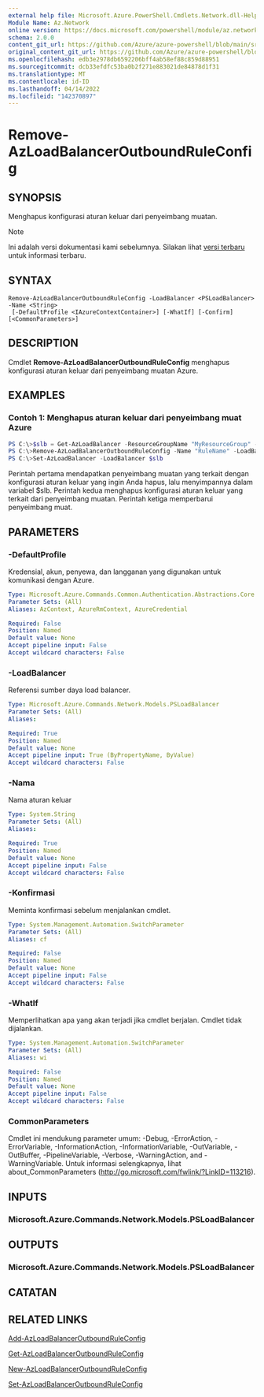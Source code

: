 ```yaml
---
external help file: Microsoft.Azure.PowerShell.Cmdlets.Network.dll-Help.xml
Module Name: Az.Network
online version: https://docs.microsoft.com/powershell/module/az.network/remove-azloadbalanceroutboundruleconfig
schema: 2.0.0
content_git_url: https://github.com/Azure/azure-powershell/blob/main/src/Network/Network/help/Remove-AzLoadBalancerOutboundRuleConfig.md
original_content_git_url: https://github.com/Azure/azure-powershell/blob/main/src/Network/Network/help/Remove-AzLoadBalancerOutboundRuleConfig.md
ms.openlocfilehash: edb3e2978db6592206bff4ab58ef88c859d88951
ms.sourcegitcommit: dcb33efdfc53ba0b2f271e883021de84878d1f31
ms.translationtype: MT
ms.contentlocale: id-ID
ms.lasthandoff: 04/14/2022
ms.locfileid: "142370897"
---
```

# Remove-AzLoadBalancerOutboundRuleConfig

## SYNOPSIS
Menghapus konfigurasi aturan keluar dari penyeimbang muatan.

> [!NOTE]
>Ini adalah versi dokumentasi kami sebelumnya. Silakan lihat [versi terbaru](/powershell/module/az.network/remove-azloadbalanceroutboundruleconfig) untuk informasi terbaru.

## SYNTAX

```
Remove-AzLoadBalancerOutboundRuleConfig -LoadBalancer <PSLoadBalancer> -Name <String>
 [-DefaultProfile <IAzureContextContainer>] [-WhatIf] [-Confirm] [<CommonParameters>]
```

## DESCRIPTION
Cmdlet **Remove-AzLoadBalancerOutboundRuleConfig** menghapus konfigurasi aturan keluar dari penyeimbang muatan Azure.

## EXAMPLES

### Contoh 1: Menghapus aturan keluar dari penyeimbang muat Azure
```powershell
PS C:\>$slb = Get-AzLoadBalancer -ResourceGroupName "MyResourceGroup" -Name "MyLoadBalancer"
PS C:\>Remove-AzLoadBalancerOutboundRuleConfig -Name "RuleName" -LoadBalancer $slb
PS C:\>Set-AzLoadBalancer -LoadBalancer $slb
```

Perintah pertama mendapatkan penyeimbang muatan yang terkait dengan konfigurasi aturan keluar yang ingin Anda hapus, lalu menyimpannya dalam variabel $slb.
Perintah kedua menghapus konfigurasi aturan keluar yang terkait dari penyeimbang muatan.
Perintah ketiga memperbarui penyeimbang muat.

## PARAMETERS

### -DefaultProfile
Kredensial, akun, penyewa, dan langganan yang digunakan untuk komunikasi dengan Azure.

```yaml
Type: Microsoft.Azure.Commands.Common.Authentication.Abstractions.Core.IAzureContextContainer
Parameter Sets: (All)
Aliases: AzContext, AzureRmContext, AzureCredential

Required: False
Position: Named
Default value: None
Accept pipeline input: False
Accept wildcard characters: False
```

### -LoadBalancer
Referensi sumber daya load balancer.

```yaml
Type: Microsoft.Azure.Commands.Network.Models.PSLoadBalancer
Parameter Sets: (All)
Aliases:

Required: True
Position: Named
Default value: None
Accept pipeline input: True (ByPropertyName, ByValue)
Accept wildcard characters: False
```

### -Nama
Nama aturan keluar

```yaml
Type: System.String
Parameter Sets: (All)
Aliases:

Required: True
Position: Named
Default value: None
Accept pipeline input: False
Accept wildcard characters: False
```

### -Konfirmasi
Meminta konfirmasi sebelum menjalankan cmdlet.

```yaml
Type: System.Management.Automation.SwitchParameter
Parameter Sets: (All)
Aliases: cf

Required: False
Position: Named
Default value: None
Accept pipeline input: False
Accept wildcard characters: False
```

### -WhatIf
Memperlihatkan apa yang akan terjadi jika cmdlet berjalan.
Cmdlet tidak dijalankan.

```yaml
Type: System.Management.Automation.SwitchParameter
Parameter Sets: (All)
Aliases: wi

Required: False
Position: Named
Default value: None
Accept pipeline input: False
Accept wildcard characters: False
```

### CommonParameters
Cmdlet ini mendukung parameter umum: -Debug, -ErrorAction, -ErrorVariable, -InformationAction, -InformationVariable, -OutVariable, -OutBuffer, -PipelineVariable, -Verbose, -WarningAction, and -WarningVariable. Untuk informasi selengkapnya, lihat about_CommonParameters (http://go.microsoft.com/fwlink/?LinkID=113216).

## INPUTS

### Microsoft.Azure.Commands.Network.Models.PSLoadBalancer

## OUTPUTS

### Microsoft.Azure.Commands.Network.Models.PSLoadBalancer

## CATATAN

## RELATED LINKS

[Add-AzLoadBalancerOutboundRuleConfig](./Add-AzLoadBalancerOutboundRuleConfig.md)

[Get-AzLoadBalancerOutboundRuleConfig](./Get-AzLoadBalancerOutboundRuleConfig.md)

[New-AzLoadBalancerOutboundRuleConfig](./New-AzLoadBalancerOutboundRuleConfig.md)

[Set-AzLoadBalancerOutboundRuleConfig](./Set-AzLoadBalancerOutboundRuleConfig.md)
